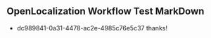 ## OpenLocalization Workflow Test MarkDown
* dc989841-0a31-4478-ac2e-4985c76e5c37 
thanks!<!--HONumber=Mar16_HO3-->
